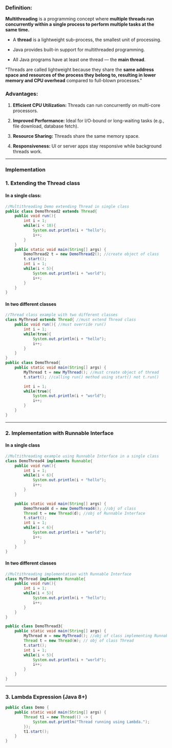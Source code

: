 ### Definition:
**Multithreading** is a programming concept where **multiple threads run concurrently within a single process to perform multiple tasks at the same time.**

- A **thread** is a lightweight sub-process, the smallest unit of processing.
    
- Java provides built-in support for multithreaded programming.
    
- All Java programs have at least one thread — the **main thread**.

"Threads are called lightweight because they share the **same address space and resources of the process they belong to, resulting in lower memory and CPU overhead** compared to full-blown processes."
### Advantages: 

1. **Efficient CPU Utilization:** Threads can run concurrently on multi-core processors.
    
2. **Improved Performance:** Ideal for I/O-bound or long-waiting tasks (e.g., file download, database fetch).
    
3. **Resource Sharing:** Threads share the same memory space.
    
4. **Responsiveness:** UI or server apps stay responsive while background threads work.
---
### Implementation
### 1. Extending the Thread class
#### In a single class:
```java
//Multithreading Demo extending Thread in single class
public class DemoThread2 extends Thread{
	public void run(){
		int i = 1;
		while(i < 10){
			System.out.println(i + "hello");
			i++;		
		}
	}
	public static void main(String[] args) {
		DemoThread2 t = new DemoThread2(); //create object of class
		t.start(); 
		int i = 1;
		while(i < 5){
			System.out.println(i + "world");
			i++;
		}
	}
}

```

#### In two different classes
```java
//Thread class example with two different classes
class MyThread extends Thread{ //must extend Thread class
	public void run(){ //must override run()
		int i = 1;
		while(true){
			System.out.println(i + "hello");
			i++;
		}
	}
}
public class DemoThread{
	public static void main(String[] args) {
		MyThread t = new MyThread(); //must create object of thread
		t.start(); //calling run() method using start() not t.run()

		int i = 1;
		while(true){
			System.out.println(i + "world");
			i++;
		}
	}
}
```

---
### 2. Implementation with Runnable Interface
####  In a single class
```java
//Multithreading example using Runnable Interface in a single class
class DemoThread4 implements Runnable{
	public void run(){
		int i = 1;
		while(i < 6){
			System.out.println(i + "hello");
			i++;
		}
	}

	public static void main(String[] args) {
		DemoThread4 d = new DemoThread4(); //obj of class
		Thread t = new Thread(d); //obj of Runnable Interface
		t.start();
		int i = 1;
		while(i < 6){
			System.out.println(i + "world");
			i++;
		}
	}
}
```

#### In two different classes
```java
//Multithreading implementation with Runnable Interface
class MyThread implements Runnable{
	public void run(){
		int i = 1;
		while(i < 5){
			System.out.println(i + "hello");
			i++;
		}
	}
}

public class DemoThread3{
	public static void main(String[] args) {
		MyThread m = new MyThread(); //obj of class implementing Runnable
		Thread t = new Thread(m); // obj of class Thread
		t.start();
		int i = 1;
		while(i < 5){
			System.out.println(i + "world");
			i++;
		}
	}
}
```

---
### 3. Lambda Expression (Java 8+)
```java
public class Demo {
    public static void main(String[] args) {
        Thread t1 = new Thread(() -> {
            System.out.println("Thread running using Lambda.");
        });
        t1.start();
    }
}
```